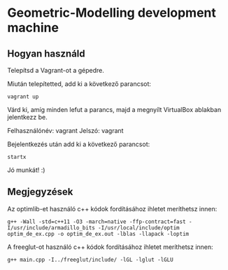 # Geometric-Modelling development machine

## Hogyan használd

Telepítsd a Vagrant-ot a gépedre.

Miután telepítetted, add ki a következő parancsot:

~~~~
vagrant up
~~~~

Várd ki, amíg minden lefut a parancs, majd a megnyílt VirtualBox ablakban jelentkezz be.

Felhasználónév: vagrant
Jelszó: vagrant

Bejelentkezés után add ki a következő parancsot:

~~~~
startx
~~~~

Jó munkát! :)

## Megjegyzések

Az optimlib-et használó c++ kódok fordításához ihletet meríthetsz innen:

~~~~
g++ -Wall -std=c++11 -O3 -march=native -ffp-contract=fast -I/usr/include/armadillo_bits -I/usr/local/include/optim optim_de_ex.cpp -o optim_de_ex.out -lblas -llapack -loptim
~~~~

A freeglut-ot használó c++ kódok fordításához ihletet meríthetsz innen:

~~~~
g++ main.cpp -I../freeglut/include/ -lGL -lglut -lGLU
~~~~